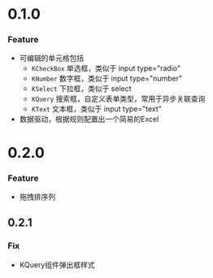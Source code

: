 # 0.1.0
### Feature
- 可编辑的单元格包括
  - `KCheckBox` 单选框，类似于 input type="radio"
  - `KNumber` 数字框，类似于 input type="number"
  - `KSelect` 下拉框，类似于 select
  - `KQuery` 搜索框，自定义表单类型，常用于异步关联查询
  - `KText` 文本框，类似于 input type="text"
- 数据驱动，根据规则配置出一个简易的Excel

# 0.2.0
### Feature
- 拖拽排序列

## 0.2.1
### Fix
- KQuery组件弹出框样式